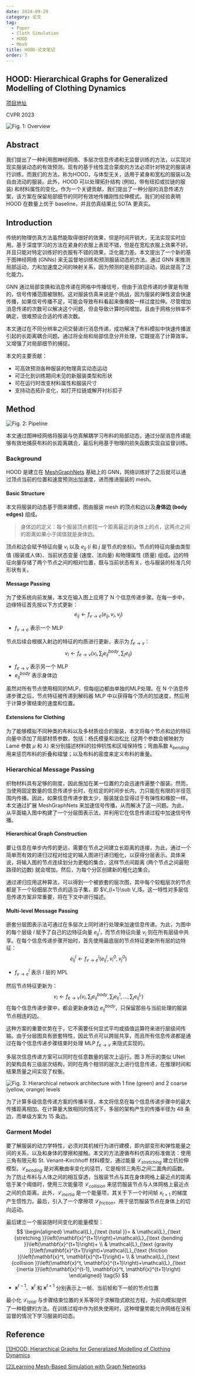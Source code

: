 ```yaml
---
date: 2024-09-29
category: 论文
tag:
  - Paper
  - Cloth Simulation
  - HOOD
  - Mesh
title: HOOD-论文笔记
order: 7
---
```


## HOOD: Hierarchical Graphs for Generalized Modelling of Clothing Dynamics

[项目地址](https://dolorousrtur.github.io/hood/)

CVPR 2023

![Fig. 1: Overview](https://rocyan.oss-cn-hangzhou.aliyuncs.com/blog/202410041405905.png)

## Abstract

我们提出了一种利用图神经网络、多层次信息传递和无监督训练的方法，以实现对现实服装动态的有效预测。现有的基于线性混合蒙皮的方法必须针对特定的服装进行训练，而我们的方法，称为HOOD，与体型无关，适用于紧身和宽松的服装以及自由流动的服装。此外，HOOD 可以处理拓扑结构 (例如，带有纽扣或拉链的服装) 和材料属性的变化。作为一个关键贡献，我们提出了一种分层的消息传递方案，该方案在保留局部细节的同时有效地传播刚性拉伸模式。我们的经验表明 HOOD 在数量上优于 baseline，并且仿真结果比 SOTA 更真实。

## Introduction

传统的物理仿真方法虽然能取得很好的效果，但是时间开销大，无法实现实时应用。基于深度学习的方法在紧身的衣服上表现不错，但是在宽松衣服上效果不好。并且只能对特定训练好的衣服有不错的效果，泛化能力差。本文提出了一个新的基于图神经网络 (GNNs) 来无监督地训练和预测服装动态的方法。通过 GNN 来推测局部运动，力和加速度之间的映射关系，因为预测的是局部的运动，因此提高了泛化能力。

GNN 通过局部变换和消息传递在网格中传播信号，但由于消息传递的步骤是有限的，信号传播范围被限制。这对服装仿真来说是个挑战，因为服装的弹性波会快速传播，如果信号传播不足，可能会导致布料看起来像橡胶一样过度拉伸。尽管增加消息传递的次数可以解决这个问题，但会导致计算时间增加，且由于网格分辨率不确定，很难预设合适的传递次数。

本文通过在不同分辨率之间交替进行消息传递，成功解决了布料模拟中快速传播波引起的长距离耦合问题。通过将全局和局部信息分开处理，它既提高了计算效率，又增强了对局部细节的捕捉。

本文的主要贡献：

- 可高效预测各种服装的物理真实动态运动
- 可泛化到训练期间未见的新服装类型和形状
- 可在运行时改变材料属性和服装尺寸
- 支持动态拓扑变化，如打开拉链或解开衬衫扣子

## Method

![Fig. 2: Pipeline](https://rocyan.oss-cn-hangzhou.aliyuncs.com/blog/202410081451205.png)

本文通过图神经网络将服装与仿真解耦学习布料的局部动态，通过分层消息传递能够有效地捕获布料的长距离耦合，最后利用基于物理的损失函数实现自监督训练。

### Background

HOOD 是建立在 [MeshGraphNets](https://arxiv.org/abs/2010.03409) 基础上的 GNN，网络训练好了之后就可以通过顶点当前的位置和速度预测出加速度，进而推进服装的 mesh。

#### Basic Structure

本文将服装的动态基于图来建模，图由服装 mesh 的顶点和边以及**身体边 (body edges)** 组成。

> 身体边的定义：每个服装顶点都找一个距离最近的身体上的点，这两点之间的距离如果小于阈值就是身体边。

顶点和边会赋予特征向量 $v_i$ 以及 $e_{ij}$ ($i$ 和 $j$ 是节点的坐标)。节点的特征向量由类型值 (服装或人体)、当前状态变量 (速度、法向量) 和物理属性 (质量) 组成。边的特征向量存储了两个节点之间的相对位置，既与当前状态有关，也与服装的标准几何形状有关。

#### Message Passing

为了使系统向前发展，本文在输入图上应用了 N 个信息传递步骤。在每一步中，边缘特征首先按以下方式更新：
$$
e_{ij}\leftarrow f_{v\rightarrow e}(e_{ij},v_i,v_j)
\tag{1}
$$

- $f_{v\rightarrow e}$ 表示一个 MLP

节点后续会根据入射边的特征的均质进行更新，表示为 $f_{e\rightarrow v}$：
$$
v_i\leftarrow f_{e\rightarrow v}(v_i,\sum_je^{body}_{ij},\sum_je_{ij})
\tag{2}
$$

- $f_{e\rightarrow v}$ 表示另一个 MLP
- $e^{body}_{ij}$ 表示身体边

虽然对所有节点使用相同的MLP，但每组边都由单独的MLP处理。在 N 个消息传递步骤之后，节点特征被传递到解码器 MLP 中以获得每个顶点的加速度，然后用于计算步骤结束的速度和位置。

#### Extensions for Clothing

为了能够模拟不同种类的布料以及多材质组合的服装，本文将每个节点和边的特征向量中添加了局部材质参数，包括：杨氏模量和泊松比 (这两个参数会被映射为 Lamé 参数 $\mu$ 和 $\lambda$) 来分别描述材料的拉伸抗性和区域保持性；弯曲系数 $k_{bending}$ 用来惩罚布料的折叠和褶皱；以及布料的密度来定义布料的重量。

### Hierarchical Message Passing

织物材料具有足够的刚度，因此施加在某一位置的力会迅速传遍整个服装。然而，当使用固定数量的信息传递步长时，在给定的时间步长内，力只能在有限的半径范围内传播。因此，如果信息传递步数太少，服装就会显得过于有弹性和橡胶一样。本文通过扩展 MeshGraphNets 来加速信号传播，从而解决了这一问题。为此，从平面输入图中构建了一个分层图表示法，并利用它在信息传递过程中加速信号传播。

#### Hierarchical Graph Construction

要让信息在单步内传的更远，需要在节点之间建立长距离的连接，为此，通过一个简单而有效的递归过程对给定的输入图进行递归粗化，以获得分层表示。具体来说，将输入图的节点连续划分为更粗的集合，这样节点间距离 (两个节点之间最短路径的边数) 就会增加。然后，为每个分区创建新的粗化边集合。

通过递归应用这种算法，可以得到一个被嵌套的层次图，其中每个较粗层次的节点都是下一个较细层次节点的适当子集，即 $V_{l+1}\sub V_l$。这一特性对多层信息传递方案非常重要，将在下文中进行描述。

#### Multi-level Message Passing

嵌套分层图表示法可通过在多层次上同时进行处理来加速信息传递。为此，为图中的每个层级 $l$ 赋予了自己的边特征向量 $e^l_{ij}$，而节点特征向量 $v_i$ 则在所有层级中共享。在每个信息传递步骤开始时，首先使用最底层的节点特征更新所有层的边特征：
$$
e^l_{ij}\leftarrow f^l_{v\rightarrow e}(e^l_{ij},v^0_i,v^0_j)
\tag{3}
$$

- $f^l_{v\rightarrow e}$ 表示 $l$ 层的 MPL

然后节点特征更新为：
$$
v_i \leftarrow f_{e \rightarrow v}\left(v_i, \sum_j e_{i j}^{b o d y}, \sum_j e_{i j}^1, \ldots, \sum_j e_{i j}^L\right)
\tag{4}
$$
在每个信息传递步骤中，都会更新身体边 $e^{body}_{ij}$，只保留那些与当前处理的服装节点相连的边。

这种方案的重要优势在于，它不需要任何显式平均或插值运算符来进行层级间传输。由于分层图具有嵌套特性，因此节点可以跨层共享，而且所有信息传递都是通过在每个信息传递步骤结束时处理 MLP $f_{e\rightarrow v}$ 来隐式实现的。

多层次信息传递方案可以同时在任意数量的层次上运行。图 3 所示的类似 UNet 的架构具有三级层次结构，同时在两个相邻的层次上进行信息传递，在推理时间和结果质量之间实现了权衡。

![Fig. 3: Hierarchical network architecture with 1 fine (green) and 2 coarse (yellow, orange) levels](https://rocyan.oss-cn-hangzhou.aliyuncs.com/blog/202410081545662.png)

为了计算多级信息传递方案的传播半径，本文将信息在每个信息传递步骤中的最大传播距离相加。在计算量大致相同的情况下，多层的架构产生的传播半径为 48 条边，而单级方案为 15 条边。

### Garment Model

要了解服装的动力学特性，必须对其机械行为进行建模，即内部变形和弹性能量之间的关系，以及和身体的摩擦和接触。本文的方法遵循布料仿真的标准做法：使用三角有限元和 St. Venant–Kirchhoff 材料模型，通过能量 $\mathcal{L}_{stretching}$ 建立抗拉伸模型。$\mathcal{L}_{bending}$ 是对离散曲率变化的惩罚，它是相邻三角形之间二面角的函数。为了防止布料与人体之间的相互穿透，当服装节点与其在身体网格上最近点的距离低于某个阈值时，使用三次能量项 $\mathcal{L}_{collision}$ 来惩罚服装节点与人体网格上最近点之间的负距离。此外，$\mathcal{L}_{inertia}$ 是一个能量项，其关于下一个时间帧 $x_{t+1}$ 的梯度产生惯性力。最后，引入了一个摩擦项 $\mathcal{L}_{friction}$，用于惩罚服装节点在身体上的切向运动。

最后建立一个服装随时间变化的能量模型：
$$
\begin{aligned}
\mathcal{L}_{\text {total }}= & \mathcal{L}_{\text {stretching }}\left(\mathbf{x}^{t+1}\right)+\mathcal{L}_{\text {bending }}\left(\mathbf{x}^{t+1}\right)+ \\
& \mathcal{L}_{\text {gravity }}\left(\mathbf{x}^{t+1}\right)+\mathcal{L}_{\text {friction }}\left(\mathbf{x}^t, \mathbf{x}^{t+1}\right)+ \\
& \mathcal{L}_{\text {collision }}\left(\mathbf{x}^t, \mathbf{x}^{t+1}\right)+\mathcal{L}_{\text {inertia }}\left(\mathbf{x}^{t-1}, \mathbf{x}^t, \mathbf{x}^{t+1}\right)
\end{aligned}
\tag{5}
$$

- $\mathbf{x}^{t-1}$、$\mathbf{x}^t$ 和 $\mathbf{x}^{t+1}$ 分别表示上一帧、当前帧和下一帧的节点位置

最小化 $\mathcal{L}_{total}$ 与步骤结束位置的关系等同于求解隐式欧拉方程，为前向模拟提供了一种稳健的方法。在训练过程中作为损失使用时，这种增量势能允许网络在没有监督的情况下学习服装的动态。

## Reference

[[1]HOOD: Hierarchical Graphs for Generalized Modelling of Clothing Dynamics](https://arxiv.org/abs/2212.07242)

[[2]Learning Mesh-Based Simulation with Graph Networks](https://arxiv.org/abs/2010.03409)

